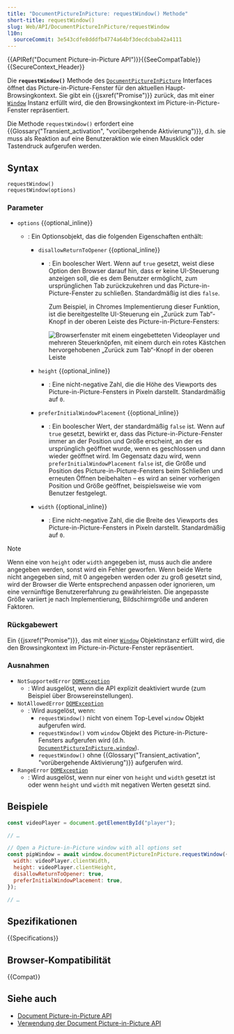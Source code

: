 ```yaml
---
title: "DocumentPictureInPicture: requestWindow() Methode"
short-title: requestWindow()
slug: Web/API/DocumentPictureInPicture/requestWindow
l10n:
  sourceCommit: 3e543cdfe8dddfb4774a64bf3decdcbab42a4111
---
```


{{APIRef("Document Picture-in-Picture API")}}{{SeeCompatTable}}{{SecureContext_Header}}

Die **`requestWindow()`** Methode des [`DocumentPictureInPicture`](/de/docs/Web/API/DocumentPictureInPicture) Interfaces öffnet das Picture-in-Picture-Fenster für den aktuellen Haupt-Browsingkontext. Sie gibt ein {{jsxref("Promise")}} zurück, das mit einer [`Window`](/de/docs/Web/API/Window) Instanz erfüllt wird, die den Browsingkontext im Picture-in-Picture-Fenster repräsentiert.

Die Methode `requestWindow()` erfordert eine {{Glossary("Transient_activation", "vorübergehende Aktivierung")}}, d.h. sie muss als Reaktion auf eine Benutzeraktion wie einen Mausklick oder Tastendruck aufgerufen werden.

## Syntax

```js-nolint
requestWindow()
requestWindow(options)
```

### Parameter

- `options` {{optional_inline}}

  - : Ein Optionsobjekt, das die folgenden Eigenschaften enthält:

    - `disallowReturnToOpener` {{optional_inline}}

      - : Ein boolescher Wert. Wenn auf `true` gesetzt, weist diese Option den Browser darauf hin, dass er keine UI-Steuerung anzeigen soll, die es dem Benutzer ermöglicht, zum ursprünglichen Tab zurückzukehren und das Picture-in-Picture-Fenster zu schließen. Standardmäßig ist dies `false`.

        Zum Beispiel, in Chromes Implementierung dieser Funktion, ist die bereitgestellte UI-Steuerung ein „Zurück zum Tab“-Knopf in der oberen Leiste des Picture-in-Picture-Fensters:

        ![Browserfenster mit einem eingebetteten Videoplayer und mehreren Steuerknöpfen, mit einem durch ein rotes Kästchen hervorgehobenen „Zurück zum Tab“-Knopf in der oberen Leiste](back-to-tab-button.png)

    - `height` {{optional_inline}}
      - : Eine nicht-negative Zahl, die die Höhe des Viewports des Picture-in-Picture-Fensters in Pixeln darstellt. Standardmäßig auf `0`.
    - `preferInitialWindowPlacement` {{optional_inline}}

      - : Ein boolescher Wert, der standardmäßig `false` ist. Wenn auf `true` gesetzt, bewirkt er, dass das Picture-in-Picture-Fenster immer an der Position und Größe erscheint, an der es ursprünglich geöffnet wurde, wenn es geschlossen und dann wieder geöffnet wird. Im Gegensatz dazu wird, wenn `preferInitialWindowPlacement` `false` ist, die Größe und Position des Picture-in-Picture-Fensters beim Schließen und erneuten Öffnen beibehalten – es wird an seiner vorherigen Position und Größe geöffnet, beispielsweise wie vom Benutzer festgelegt.

    - `width` {{optional_inline}}
      - : Eine nicht-negative Zahl, die die Breite des Viewports des Picture-in-Picture-Fensters in Pixeln darstellt. Standardmäßig auf `0`.

> [!NOTE]
> Wenn eine von `height` oder `width` angegeben ist, muss auch die andere angegeben werden, sonst wird ein Fehler geworfen. Wenn beide Werte nicht angegeben sind, mit 0 angegeben werden oder zu groß gesetzt sind, wird der Browser die Werte entsprechend anpassen oder ignorieren, um eine vernünftige Benutzererfahrung zu gewährleisten. Die angepasste Größe variiert je nach Implementierung, Bildschirmgröße und anderen Faktoren.

### Rückgabewert

Ein {{jsxref("Promise")}}, das mit einer [`Window`](/de/docs/Web/API/Window) Objektinstanz erfüllt wird, die den Browsingkontext im Picture-in-Picture-Fenster repräsentiert.

### Ausnahmen

- `NotSupportedError` [`DOMException`](/de/docs/Web/API/DOMException)
  - : Wird ausgelöst, wenn die API explizit deaktiviert wurde (zum Beispiel über Browsereinstellungen).
- `NotAllowedError` [`DOMException`](/de/docs/Web/API/DOMException)
  - : Wird ausgelöst, wenn:
    - `requestWindow()` nicht von einem Top-Level `window` Objekt aufgerufen wird.
    - `requestWindow()` vom `window` Objekt des Picture-in-Picture-Fensters aufgerufen wird (d.h. [`DocumentPictureInPicture.window`](/de/docs/Web/API/DocumentPictureInPicture/window)).
    - `requestWindow()` ohne {{Glossary("Transient_activation", "vorübergehende Aktivierung")}} aufgerufen wird.
- `RangeError` [`DOMException`](/de/docs/Web/API/DOMException)
  - : Wird ausgelöst, wenn nur einer von `height` und `width` gesetzt ist oder wenn `height` und `width` mit negativen Werten gesetzt sind.

## Beispiele

```js
const videoPlayer = document.getElementById("player");

// …

// Open a Picture-in-Picture window with all options set
const pipWindow = await window.documentPictureInPicture.requestWindow({
  width: videoPlayer.clientWidth,
  height: videoPlayer.clientHeight,
  disallowReturnToOpener: true,
  preferInitialWindowPlacement: true,
});

// …
```

## Spezifikationen

{{Specifications}}

## Browser-Kompatibilität

{{Compat}}

## Siehe auch

- [Document Picture-in-Picture API](/de/docs/Web/API/Document_Picture-in-Picture_API)
- [Verwendung der Document Picture-in-Picture API](/de/docs/Web/API/Document_Picture-in-Picture_API/Using)
